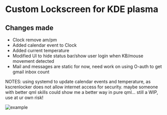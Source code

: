 # Custom Lockscreen for KDE plasma

## Changes made
* Clock remove am/pm
* Added calendar event to Clock
* Added current temperature
* Modified UI to hide status bar/show user login when KB/mouse movement detected
* Mail and messages are static for now, need work on using O-auth to get gmail inbox count

NOTES:
using systemd to update calendar events and temperature, as kscrenlocker does not allow internet access for security.
  maybe someone with better qml skills could show me a better way in pure qml...
  still a WIP, use at ur own risk!

![example](lock-screen.png)
